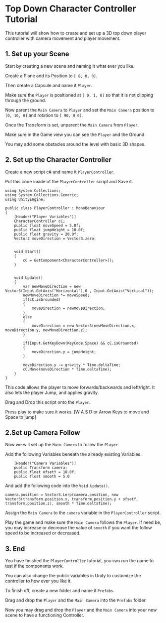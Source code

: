 # Top Down Character Controller Tutorial

This tutorial will show how to create and set up a 3D top down player controller with camera movement and player movement.

## 1. Set up your Scene

Start by creating a new scene and naming it what ever you like.

Create a Plane and its Position to `[ 0, 0, 0]`.

Then create a Capsule and name it `Player`.

Make sure the `Player` is positioned at `[ 0, 1, 0]` so that it is not clipping through the ground.

Now parent the `Main Camera` to `Player` and set the `Main Camera` position to `[0, 10, 0]` and rotation to `[ 90, 0 0]`.

Once the Transform is set, unparent the `Main Camera` from `Player`.

Make sure in the Game view you can see the `Player` and the Ground.

You may add some obstacles around the level with basic 3D shapes.

## 2. Set up the Character Controller

Create a new script c# and name it `PlayerController`.

Put this code inside of the `PlayerController` script and Save it.

```
using System.Collections;
using System.Collections.Generic;
using UnityEngine;

public class PlayerController : MonoBehaviour
{
    [Header("Player Variables")]
    CharacterController cC;
    public float moveSpeed = 5.0f;
    public float jumpHeight = 10.0f;
    public float gravity = 20.0f;
    Vector3 moveDirection = Vector3.zero;


    void Start()
    {
        cC = GetComponent<CharacterController>();
    }


    void Update()
    {
        var newMoveDirection = new Vector3(Input.GetAxis("Horizontal"),0 , Input.GetAxis("Vertical"));
        newMoveDirection *= moveSpeed;
        if(cC.isGrounded)
        {
            moveDirection = newMoveDirection;
        }
        else
        {
            moveDirection = new Vector3(newMoveDirection.x, moveDirection.y, newMoveDirection.z);
        }

        if(Input.GetKeyDown(KeyCode.Space) && cC.isGrounded)
        {
            moveDirection.y = jumpHeight;
        }

        moveDirection.y -= gravity * Time.deltaTime;
        cC.Move(moveDirection * Time.deltaTime);
    }
}
```

This code allows the player to move forwards/backwards and left/right. It also lets the player Jump, and applies gravity.

Drag and Drop this script onto the `Player`.

Press play to make sure it works. [W A S D or Arrow Keys to move and Space to jump]

## 2.Set up Camera Follow

Now we will set up the `Main Camera` to follow the `Player`.

Add the following Variables beneath the already existing Variables.

```
    [Header("Camera Variables")]
    public Transform camera;
    public float ofsetY = 10.0f;
    public float smooth = 5.0

```

And add the following code into the `Void Update()`.

```
camera.position = Vector3.Lerp(camera.position, new Vector3(transform.position.x, transform.position.y + ofsetY, transform.position.z), smooth * Time.deltaTime);

```
Assign the `Main Camera` to the `camera` variable in the `PlayerController` script.

Play the game and make sure the `Main Camera` follows the `Player`. If need be, you may increase or decrease the value of `smooth` if you want the follow speed to be increased or decreased.


## 3. End

You have finished the `PlayerController` tutorial, you can run the game to test if the components work. 

You can also change the public variables in Unity to customize the controller to how ever you like it.

To finish off, create a new folder and name it `Prefabs`.

Drag and drop the `Player` and the `Main Camera` into the `Prefabs` folder.

Now you may drag and drop the `Player` and the `Main Camera` into your new scene to have a functioning Controller.
